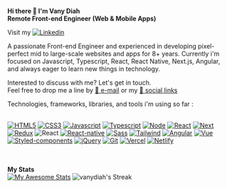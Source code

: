 <b>Hi there 👋 I'm Vany Diah</b> </br>
<b>Remote Front-end Engineer (Web & Mobile Apps)</b>

Visit my [![Linkedin](https://img.shields.io/badge/-LinkedIn-blue?style=flat&logo=Linkedin&logoColor=white&link=https://www.linkedin.com/in/vanydiah/)](https://www.linkedin.com/in/vanydiah/)

A passionate Front-end Engineer and experienced in developing pixel-perfect mid to large-scale websites and apps for 8+ years. Currently i'm focused on Javascript, Typescript, React, React Native, Next.js, Angular, and always eager to learn new things in technology.

Interested to discuss with me? Let's get in touch.<br />
Feel free to drop me a line by [💌 e-mail](mailto:vanydiah17@gmail.com) or my [🔗 social links](https://vanydiah.carrd.co)

Technologies, frameworks, libraries, and tools i'm using so far : <br /> <br />

[![HTML5](https://img.shields.io/badge/HTML5-E34F26?style=for-the-badge&logo=html5&logoColor=white)]()
[![CSS3](https://img.shields.io/badge/CSS3-1572B6?style=for-the-badge&logo=css3&logoColor=white)]()
[![Javascript](https://img.shields.io/badge/JavaScript-323330?style=for-the-badge&logo=javascript&logoColor=F7DF1E)]()
[![Typescript](https://img.shields.io/badge/TypeScript-007ACC?style=for-the-badge&logo=typescript&logoColor=white)]()
[![Node](https://img.shields.io/badge/Node.js-43853D?style=for-the-badge&logo=node.js&logoColor=white)]()
[![React](https://img.shields.io/badge/React-20232A?style=for-the-badge&logo=react&logoColor=61DAFB)]()
[![Next](https://img.shields.io/badge/next.js-000000?style=for-the-badge&logo=nextdotjs&logoColor=white)]()
[![Redux](https://img.shields.io/badge/Redux-593D88?style=for-the-badge&logo=redux&logoColor=white)]()
![React](https://img.shields.io/badge/zustand-%2320232a.svg?style=for-the-badge&logo=react&logoColor=%2361DAFB)
[![React-native](https://img.shields.io/badge/React_Native-20232A?style=for-the-badge&logo=react&logoColor=61DAFB)]()
[![Sass](https://img.shields.io/badge/Sass-CC6699?style=for-the-badge&logo=sass&logoColor=white)]()
[![Tailwind](https://img.shields.io/badge/Tailwind_CSS-38B2AC?style=for-the-badge&logo=tailwind-css&logoColor=white)]()
[![Angular](https://img.shields.io/badge/Angular-DD0031?style=for-the-badge&logo=angular&logoColor=white)]()
[![Vue](https://img.shields.io/badge/Vue.js-35495E?style=for-the-badge&logo=vue.js&logoColor=4FC08D)]()
[![Styled-components](https://img.shields.io/badge/styled--components-DB7093?style=for-the-badge&logo=styled-components&logoColor=white)]()
[![jQuery](https://img.shields.io/badge/jQuery-0769AD?style=for-the-badge&logo=jquery&logoColor=white)]()
[![Git](https://img.shields.io/badge/GIT-E44C30?style=for-the-badge&logo=git&logoColor=white)]()
[![Vercel](https://img.shields.io/badge/Vercel-000000?style=for-the-badge&logo=vercel&logoColor=white)]()
[![Netlify](https://img.shields.io/badge/Netlify-00C7B7?style=for-the-badge&logo=netlify&logoColor=white)]()

</br></br>
<b>My Stats</b>
</br>
[![My Awesome Stats](https://awesome-github-stats.azurewebsites.net/user-stats/vanydiah?cardType=level&theme=graywhite&preferLogin=false)](https://git.io/awesome-stats-card)
![vanydiah's Streak](https://github-readme-streak-stats.herokuapp.com/?user=vanydiah&theme=graywhite&hide_border=true)

<!--
**vanydiah/vanydiah** is a ✨ _special_ ✨ repository because its `README.md` (this file) appears on your GitHub profile.

Here are some ideas to get you started:

- 🔭 I’m currently working on ...
- 🌱 I’m currently learning ...
- 👯 I’m looking to collaborate on ...
- 🤔 I’m looking for help with ...
- 💬 Ask me about ...
- 📫 How to reach me: ...
- 😄 Pronouns: ...
- ⚡ Fun fact: ...
-->
